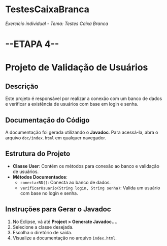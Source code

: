 # TestesCaixaBranca
*Exercício individual - Tema: Testes Caixa Branca*

# --ETAPA 4--

# Projeto de Validação de Usuários

## Descrição
Este projeto é responsável por realizar a conexão com um banco de dados e verificar a existência de usuários com base em login e senha.

## Documentação do Código
A documentação foi gerada utilizando o **Javadoc**. Para acessá-la, abra o arquivo `doc/index.html` em qualquer navegador.

## Estrutura do Projeto
- **Classe User**: Contém os métodos para conexão ao banco e validação de usuários.
- **Métodos Documentados**:
  - `conectarBD()`: Conecta ao banco de dados.
  - `verificarUsuario(String login, String senha)`: Valida um usuário com base no login e senha.

## Instruções para Gerar o Javadoc
1. No Eclipse, vá até **Project > Generate Javadoc...**.
2. Selecione a classe desejada.
3. Escolha o diretório de saída.
4. Visualize a documentação no arquivo `index.html`.

